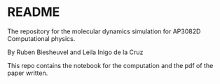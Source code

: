 # README #
The repository for the molecular dynamics simulation for AP3082D Computational physics.

By Ruben Biesheuvel and Leila Inigo de la Cruz

This repo contains the notebook for the computation and the pdf of the paper written.

























